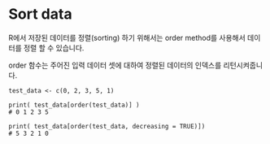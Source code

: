 # Sort data

R에서 저장된 데이터를 정렬(sorting) 하기 위해서는 order method를 사용해서 데이터를 정렬 할 수 있습니다.

order 함수는 주어진 입력 데이터 셋에 대하여 정렬된 데이터의 인덱스를 리턴시켜줍니다.

```
test_data <- c(0, 2, 3, 5, 1)

print( test_data[order(test_data)] )
# 0 1 2 3 5

print( test_data[order(test_data, decreasing = TRUE)])
# 5 3 2 1 0
```
